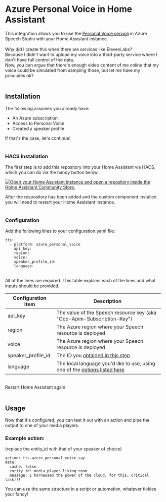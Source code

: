 # Azure Personal Voice in Home Assistant

This integration allows you to use the [Personal Voice service](https://learn.microsoft.com/en-us/azure/ai-services/speech-service/personal-voice-overview) in Azure Speech Studio with your Home Assistant instance.
<br><br>
Why did I create this when there are services like ElevenLabs?<br>
Because I didn't want to upload my voice into a third-party service where I don't have full control of the data.<br>
Now, you can argue that there's enough video content of me online that my voice could be simulated from sampling those, but let me have my principles ok?
<br><br>

## Installation
The following assumes you already have:
- An Azure subscription
- Access to Personal Voice
- Created a speaker profile

If that's the case, let's continue!
<br><br>

### HACS installation

The first step is to add this repository into your Home Assistant via HACS, which you can do via the handy button below.

[![Open your Home Assistant instance and open a repository inside the Home Assistant Community Store.](https://my.home-assistant.io/badges/hacs_repository.svg)](https://my.home-assistant.io/redirect/hacs_repository/?owner=loryanstrant&repository=Azure-Personal-Voice-HA&category=integration)

After the respository has been added and the custom component installed you will need to restart your Home Assistant instance.
<br><br>

### Configuration
Add the following lines to your configuration.yaml file:
```
tts:
  - platform: azure_personal_voice
    api_key: 
    region: 
    voice: 
    speaker_profile_id: 
    language: 
```
<br>
All of the lines are required.
This table explains each of the lines and what inputs should be provided.
<br>


| Configuration Item  | Description |
| ------------- | ------------- |
| api_key  | The value of the Speech resource key (aka "Ocp-Apim-Subscription-Key")  |
| region  | The Azure region where your Speech resource is deployed |
| voice  | The Azure region where your Speech resource is deployed   |
| speaker_profile_id  | The ID you [obtained in this step](https://learn.microsoft.com/en-us/azure/ai-services/speech-service/personal-voice-create-voice)   |
| language  | The local language you'd like to use, using one of the [options listed here](https://learn.microsoft.com/en-us/azure/ai-services/speech-service/language-support?tabs=tts#personal-voice)  |

<br>
Restart Home Assistant again.
<br><br>


## Usage
Now that it's configured, you can test it out with an action and pipe the output to one of your media players.

### Example action:
(replace the entity_id with that of your speaker of choice)
```
action: tts.azure_personal_voice_say
data:
  cache: false
  entity_id: media_player.living_room
  message: I harnessed the power of the cloud, for this, critical task!!!
```

You can use the same structure in a script or automation, whatever tickles your fancy!


